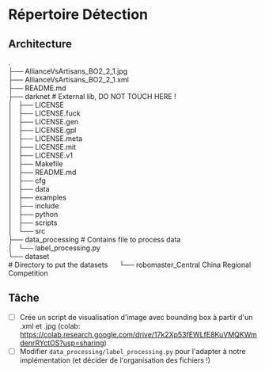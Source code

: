 # Répertoire Détection

## Architecture

. <br>
├── AllianceVsArtisans_BO2_2_1.jpg <br>
├── AllianceVsArtisans_BO2_2_1.xml <br>
├── README.md <br>
├── darknet # External lib, DO NOT TOUCH HERE !<br>
│   ├── LICENSE <br>
│   ├── LICENSE.fuck <br>
│   ├── LICENSE.gen <br>
│   ├── LICENSE.gpl <br>
│   ├── LICENSE.meta <br>
│   ├── LICENSE.mit <br>
│   ├── LICENSE.v1 <br>
│   ├── Makefile <br>
│   ├── README.md <br>
│   ├── cfg <br>
│   ├── data <br>
│   ├── examples <br>
│   ├── include <br>
│   ├── python <br>
│   ├── scripts <br>
│   └── src <br>
├── data_processing # Contains file to process data <br>
│   └── label_processing.py <br>
└── dataset <br> # Directory to put the datasets
&nbsp;&nbsp;&nbsp;&nbsp; └── robomaster_Central China Regional Competition

## Tâche

- [ ] Crée un script de visualisation d'image avec bounding box à partir d'un .xml et .jpg (colab: https://colab.research.google.com/drive/17k2Xp53fEWLfE8KuVMQKWmdenrRYctOS?usp=sharing)
- [ ] Modifier `data_processing/label_processing.py` pour l'adapter à notre implémentation (et décider de l'organisation des fichiers !)
